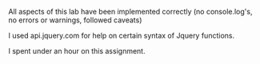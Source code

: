 All aspects of this lab have been implemented correctly
(no console.log's, no errors or warnings, followed caveats)

I used api.jquery.com for help on certain syntax of Jquery functions.

I spent under an hour on this assignment.